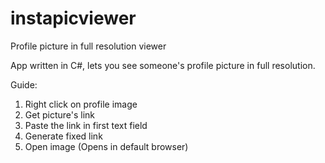 # instapicviewer
Profile picture in full resolution viewer

App written in C#, lets you see someone's profile picture in full resolution.

Guide:

1. Right click on profile image
2. Get picture's link
3. Paste the link in first text field
4. Generate fixed link
5. Open image (Opens in default browser)
